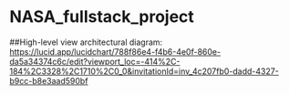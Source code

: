 # NASA_fullstack_project

##High-level view architectural diagram: https://lucid.app/lucidchart/788f86e4-f4b6-4e0f-860e-da5a34374c6c/edit?viewport_loc=-414%2C-184%2C3328%2C1710%2C0_0&invitationId=inv_4c207fb0-dadd-4327-b9cc-b8e3aad590bf
